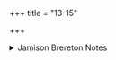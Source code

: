 +++
title = "13-15"

+++

<details><summary>Jamison Brereton Notes</summary>

As indicated in the introduction, the identity of the ‘droplet’ (drapsá-) and the purport of this tṛca are quite unclear. Geldner takes both drapsá- and kṛṣṇá- (‘black’) as PNs and the tṛca as their “saga.” Since such a saga is otherwise unknown and both words have lexical meaning, such an approach does not seem to gain us much. 

Oldenberg’s discussion is, as usual, very sharp, but his own interpretation, that Indra is helping an embryonic version of Bṛhaspati, in the form of a drop of semen, to come to birth, also does not convince. 

Schmidt (1968: 112-13) rejects Oldenberg’s interpretation and suggests that it describes in mystical fashion the freeing of the soma-drop in the form of the sun, but declines to tr. the tṛca because of the many uncertainties. 

I am inclined to see it as a treatment of the ritual step of rinsing the soma in water, as I said in the published introduction, though much remains murky.
</details>
